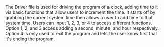 The Driver file is used for driving the program of a clock, adding time to it via basic functions that allow users to increment the time. 
It starts off by grabbing the current system time then allows a user to add time to that system time.
Users can input 1, 2, 3, or 4 to access different functions.
Option 1, 2, and 3 access adding a second, minute, and hour respectively.
Option 4 is only used to exit the program and lets the user know first that it's ending the program.
